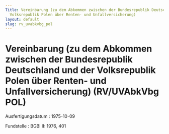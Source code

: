 ```yaml
---
Title: Vereinbarung (zu dem Abkommen zwischen der Bundesrepublik Deutschland und der
  Volksrepublik Polen über Renten- und Unfallversicherung)
layout: default
slug: rv_uvabkvbg_pol
---
```


# Vereinbarung (zu dem Abkommen zwischen der Bundesrepublik Deutschland und der Volksrepublik Polen über Renten- und Unfallversicherung) (RV/UVAbkVbg POL)

Ausfertigungsdatum
:   1975-10-09

Fundstelle
:   BGBl II: 1976, 401

